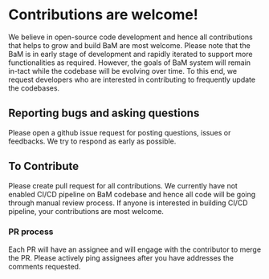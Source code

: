 # Contributions are welcome! 

We believe in open-source code development and hence all contributions that helps to grow and build BaM are most welcome. Please note that the BaM is in early stage of development and rapidly iterated to support more functionalities as required. However, the goals of BaM system will remain in-tact while the codebase will be evolving over time. To this end, we request developers who are interested in contributing to frequently update the codebases. 

## Reporting bugs and asking questions

Please open a github issue request for posting questions, issues or feedbacks. We try to respond as early as possible. 

## To Contribute

Please create pull request for all contributions. We currently have not enabled CI/CD pipeline on BaM codebase and hence all code will be going through manual review process. If anyone is interested in building CI/CD pipeline, your contributions are most welcome. 

### PR process
Each PR will have an assignee and will engage with the contributor to merge the PR. Please actively ping assignees after you have addresses the comments requested. 
